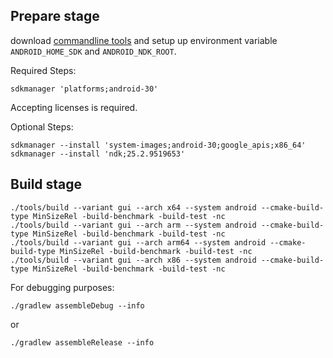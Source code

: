 ## Prepare stage
download [commandline tools][cmdlinetools] and setup up environment variable `ANDROID_HOME_SDK` and `ANDROID_NDK_ROOT`.

Required Steps:
```
sdkmanager 'platforms;android-30'
```

Accepting licenses is required.

Optional Steps:
```
sdkmanager --install 'system-images;android-30;google_apis;x86_64'
sdkmanager --install 'ndk;25.2.9519653'
```

## Build stage

```
./tools/build --variant gui --arch x64 --system android --cmake-build-type MinSizeRel -build-benchmark -build-test -nc
./tools/build --variant gui --arch arm --system android --cmake-build-type MinSizeRel -build-benchmark -build-test -nc
./tools/build --variant gui --arch arm64 --system android --cmake-build-type MinSizeRel -build-benchmark -build-test -nc
./tools/build --variant gui --arch x86 --system android --cmake-build-type MinSizeRel -build-benchmark -build-test -nc
```

For debugging purposes:
```
./gradlew assembleDebug --info
```
or
```
./gradlew assembleRelease --info
```

[cmdlinetools]: https://developer.android.com/studio#command-line-tools-only
